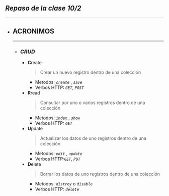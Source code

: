 ## ***Repaso de la clase 10/2***
___
+ ## **ACRONIMOS**
    ___
  + ### ***CRUD***
    + **C**reate
        > Crear un nuevo registro dentro de una colección
      + Metodos: *`create`* , *`save`* 
      + Verbos HTTP: *`GET`*, *`POST`*
    + **R**read
        > Consultar por uno o varios registros dentro de una colección
      + Metodos: *`index`* , *`show`*
      + Verbos HTTP: *`GET`*
    + **U**pdate
        > Actualizar los datos de uno registros dentro de una colección 
      + Metodos: *`edit`* , *`update`*
      + Verbos HTTP:*`GET`*, *`PUT`* 
    + **D**elete
        > Borrar los datos de uno registros dentro de una colección
      + Metodos: *`distroy`* o *`disable`*
      + Verbos HTTP: *`delete`*